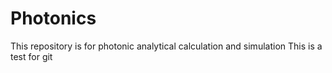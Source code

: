 # Photonics
This repository is for photonic analytical calculation and simulation 
This is a test for git
